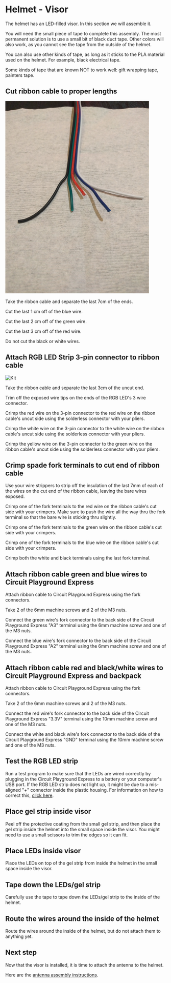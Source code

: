 # Helmet - Visor

The helmet has an LED-filled visor. In this section we will assemble it.

You will need the small piece of tape to complete this assembly. The most permanent solution is to use a small bit of black duct tape. Other colors will also work, as you cannot see the tape from the outside of the helmet.

You can also use other kinds of tape, as long as it sticks to the PLA material used on the helmet. For example, black electrical tape.

Some kinds of tape that are known NOT to work well: gift wrapping tape, painters tape.

## Cut ribbon cable to proper lengths

![Kit](./images/visor/cut-ribbon-cable.png)

Take the ribbon cable and separate the last 7cm of the ends.

Cut the last 1 cm off of the blue wire.

Cut the last 2 cm off of the green wire.

Cut the last 3 cm off of the red wire.

Do not cut the black or white wires.

## Attach RGB LED Strip 3-pin connector to ribbon cable

![Kit](./images/visor/crimp-ribbon-cable.png)

Take the ribbon cable and separate the last 3cm of the uncut end.

Trim off the exposed wire tips on the ends of the RGB LED's 3 wire connector.

Crimp the red wire on the 3-pin connector to the red wire on the ribbon cable's uncut side using the solderless connector with your pliers.

Crimp the white wire on the 3-pin connector to the white wire on the ribbon cable's uncut side using the solderless connector with your pliers.

Crimp the yellow wire on the 3-pin connector to the green wire on the ribbon cable's uncut side using the solderless connector with your pliers.

## Crimp spade fork terminals to cut end of ribbon cable

Use your wire strippers to strip off the insulation of the last 7mm of each of the wires on the cut end of the ribbon cable, leaving the bare wires exposed.

Crimp one of the fork terminals to the red wire on the ribbon cable's cut side with your crimpers. Make sure to push the wire all the way thru the fork terminal so that the bare wire is sticking thru slightly.

Crimp one of the fork terminals to the green wire on the ribbon cable's cut side with your crimpers.

Crimp one of the fork terminals to the blue wire on the ribbon cable's cut side with your crimpers.

Crimp both the white and black terminals using the last fork terminal.

## Attach ribbon cable green and blue wires to Circuit Playground Express

Attach ribbon cable to Circuit Playground Express using the fork connectors.

Take 2 of the 6mm machine screws and 2 of the M3 nuts.

Connect the green wire's fork connector to the back side of the Circuit Playground Express "A3" terminal using the 6mm machine screw and one of the M3 nuts.

Connect the blue wire's fork connector to the back side of the Circuit Playground Express "A2" terminal using the 6mm machine screw and one of the M3 nuts.

## Attach ribbon cable red and black/white wires to Circuit Playground Express and backpack

Attach ribbon cable to Circuit Playground Express using the fork connectors.

Take 2 of the 6mm machine screws and 2 of the M3 nuts.

Connect the red wire's fork connector to the back side of the Circuit Playground Express "3.3V" terminal using the 10mm machine screw and one of the M3 nuts.

Connect the white and black wire's fork connector to the back side of the Circuit Playground Express "GND" terminal using the 10mm machine screw and one of the M3 nuts.

## Test the RGB LED strip

Run a test program to make sure that the LEDs are wired correctly by plugging in the Circuit Playground Express to a battery or your computer's USB port. If the RGB LED strip does not light up, it might be due to a mis-aligned "+" connector inside the plastic housing. For information on how to correct this, [click here]().

## Place gel strip inside visor

Peel off the protective coating from the small gel strip, and then place the gel strip inside the helmet into the small space inside the visor. You might need to use a small scissors to trim the edges so it can fit.

## Place LEDs inside visor

Place the LEDs on top of the gel strip from inside the helmet in the small space inside the visor.

## Tape down the LEDs/gel strip

Carefully use the tape to tape down the LEDs/gel strip to the inside of the helmet.

## Route the wires around the inside of the helmet

Route the wires around the inside of the helmet, but do not attach them to anything yet.

## Next step

Now that the visor is installed, it is time to attach the antenna to the helmet.

Here are the [antenna assembly instructions](./antenna.md).

